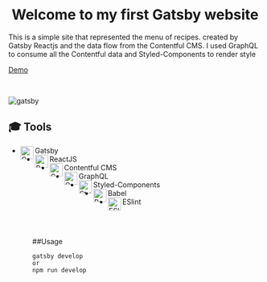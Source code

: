 
<h1 align="center">
  Welcome to my first Gatsby website</h1>
    <p>This is a simple site that represented the menu of recipes. created by Gatsby Reactjs and the data flow from the Contentful CMS. I used GraphQL to consume all the Contentful data and Styled-Components to render style</p>

[Demo](https://gatsby-simple-website.netlify.app/)

<br/>

![gatsby](https://user-images.githubusercontent.com/53225954/125204439-aa3f5a00-e27d-11eb-91b8-6f081b533a83.jpg)


## 🎓 Tools 
<ul>
  <li>Gatsby <img align="left" alt="Gatsby" hover="Gatsby" width="26px" src="https://user-images.githubusercontent.com/53225954/106741689-52405f80-661c-11eb-8304-6408a057944a.png" /> </li>
   <li>ReactJS <img align="left" alt="ReactJS" hover="ReactJS" width="26px" src="https://user-images.githubusercontent.com/53225954/125204423-909e1280-e27d-11eb-88cd-3e3bca1f2103.png" /></li>
   <li>Contentful CMS <img align="left" alt="Contentful" hover="Contentful" width="26px" src="https://user-images.githubusercontent.com/53225954/106741683-4fde0580-661c-11eb-9254-42574ed18def.jpg" /></li>
   <li>GraphQL <img align="left" alt="GraphQL" hover="GraphQL" width="26px" src="https://user-images.githubusercontent.com/53225954/107755891-b1405b80-6d23-11eb-815d-8d046b993281.png" /></li> 
   <li>Styled-Components <img align="left" alt="Styled-components" hover="Styled-components" width="26px" src="https://user-images.githubusercontent.com/53225954/106741691-52405f80-661c-11eb-90f6-85333ec484cc.png" /></li>
   <li>Babel <img align="left" alt="Babel" hover="Babel" width="26px" src="https://user-images.githubusercontent.com/53225954/125204052-90047c80-e27b-11eb-827a-e49e83a2d5ea.png" /></li>
  <li>ESlint <img align="left" alt="ESlint" hover="ESlint" width="26px" src="https://user-images.githubusercontent.com/53225954/125204056-92ff6d00-e27b-11eb-9c03-f124cebaa1f8.png" /></li>
 
  <ul/>
   

<br/>
<br/>

##Usage

```
gatsby develop
or 
npm run develop
```
  
<br/>
<br/>

